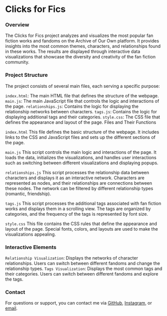 # Clicks for Fics
### Overview
The Clicks for Fics project analyzes and visualizes the most popular fan fiction works and fandoms on the Archive of Our Own platform. It provides insights into the most common themes, characters, and relationships found in these works. The results are displayed through interactive data visualizations that showcase the diversity and creativity of the fan fiction community.

### Project Structure
The project consists of several main files, each serving a specific purpose:

`index.html`: The main HTML file that defines the structure of the webpage.
`main.js`: The main JavaScript file that controls the logic and interactions of the page.
`relationships.js`: Contains the logic for displaying the relationship networks between characters.
`tags.js`: Contains the logic for displaying additional tags and their categories.
`style.css`: The CSS file that defines the appearance and layout of the page.
Files and Their Functions

`index.html`
This file defines the basic structure of the webpage. It includes links to the CSS and JavaScript files and sets up the different sections of the page.

`main.js`
This script controls the main logic and interactions of the page. It loads the data, initializes the visualizations, and handles user interactions such as switching between different visualizations and displaying popups.

`relationships.js`
This script processes the relationship data between characters and displays it as an interactive network. Characters are represented as nodes, and their relationships are connections between these nodes. The network can be filtered by different relationship types (romantic, friendship).

`tags.js`
This script processes the additional tags associated with fan fiction works and displays them in a scrolling view. The tags are organized by categories, and the frequency of the tags is represented by font size.

`style.css`
This file contains the CSS rules that define the appearance and layout of the page. Special fonts, colors, and layouts are used to make the visualizations appealing.

### Interactive Elements
`Relationship Visualization`: Displays the networks of character relationships. Users can switch between different fandoms and change the relationship types.
`Tags Visualization`: Displays the most common tags and their categories. Users can switch between different fandoms and explore the tags.

### Contact
For questions or support, you can contact me via [GitHub](https://github.com/imahrahim), [Instagram](https://www.instagram.com/imahleaf/), or [email](mailto:imah.rahim@me.com).


